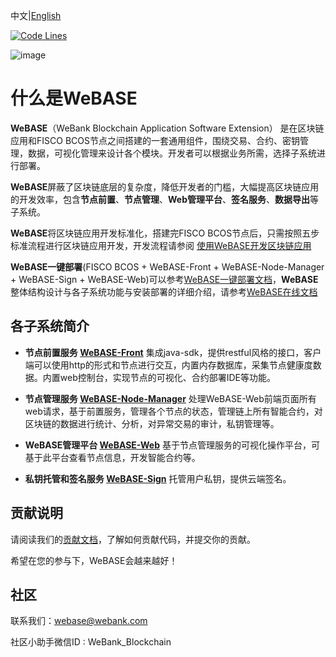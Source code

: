 中文|[English](README-en.md)

[![Code Lines](https://tokei.rs/b1/github/WeBankBlockchain/WeBASE?category=code)](https://github.com/WeBankFinTech/WeBASE)

![image](https://webasedoc.readthedocs.io/zh_CN/lab/_images/logo.jpg)

# 什么是WeBASE

**WeBASE**（WeBank Blockchain Application Software Extension） 是在区块链应用和FISCO BCOS节点之间搭建的一套通用组件，围绕交易、合约、密钥管理，数据，可视化管理来设计各个模块。开发者可以根据业务所需，选择子系统进行部署。

**WeBASE**屏蔽了区块链底层的复杂度，降低开发者的门槛，大幅提高区块链应用的开发效率，包含**节点前置**、**节点管理**、**Web管理平台**、**签名服务**、**数据导出**等子系统。

**WeBASE**将区块链应用开发标准化，搭建完FISCO BCOS节点后，只需按照五步标准流程进行区块链应用开发，开发流程请参阅 [使用WeBASE开发区块链应用](https://github.com/WeBankBlockchain/WeBASE-Doc/blob/master/docs/WeBASE/quick-start.md)

**WeBASE一键部署**(FISCO BCOS + WeBASE-Front + WeBASE-Node-Manager + WeBASE-Sign + WeBASE-Web)可以参考[WeBASE一键部署文档](https://webasedoc.readthedocs.io/zh_CN/lab/docs/WeBASE/install.html)，**WeBASE**整体结构设计与各子系统功能与安装部署的详细介绍，请参考[WeBASE在线文档](https://webasedoc.readthedocs.io/zh_CN/lab/index.html)

## 各子系统简介
* **节点前置服务 [WeBASE-Front](https://github.com/WeBankBlockchain/WeBASE-Front)** 
集成java-sdk，提供restful风格的接口，客户端可以使用http的形式和节点进行交互，内置内存数据库，采集节点健康度数据。内置web控制台，实现节点的可视化、合约部署IDE等功能。

* **节点管理服务 [WeBASE-Node-Manager](https://github.com/WeBankBlockchain/WeBASE-Node-Manager)**
处理WeBASE-Web前端页面所有web请求，基于前置服务，管理各个节点的状态，管理链上所有智能合约，对区块链的数据进行统计、分析，对异常交易的审计，私钥管理等。

* **WeBASE管理平台 [WeBASE-Web](https://github.com/WeBankBlockchain/WeBASE-Web)**
基于节点管理服务的可视化操作平台，可基于此平台查看节点信息，开发智能合约等。

* **私钥托管和签名服务 [WeBASE-Sign](https://github.com/WeBankBlockchain/WeBASE-Sign)**
托管用户私钥，提供云端签名。

## 贡献说明
请阅读我们的[贡献文档](https://webasedoc.readthedocs.io/zh_CN/lab/docs/WeBASE/CONTRIBUTING.html)，了解如何贡献代码，并提交你的贡献。

希望在您的参与下，WeBASE会越来越好！

## 社区
联系我们：webase@webank.com

社区小助手微信ID : WeBank_Blockchain
